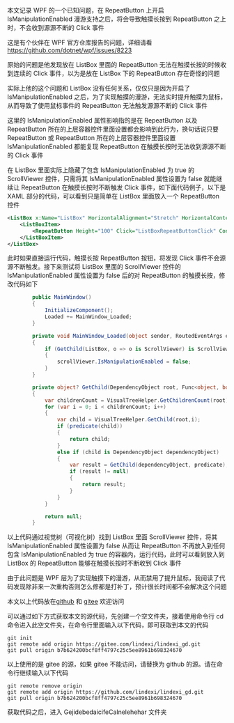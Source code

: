 本文记录 WPF 的一个已知问题，在 RepeatButton 上开启 IsManipulationEnabled 漫游支持之后，将会导致触摸长按到 RepeatButton 之上时，不会收到源源不断的 Click 事件

<!--more-->


<!-- CreateTime:2024/2/5 9:22:14 -->

<!-- 发布 -->
<!-- 博客 -->

这是有个伙伴在 WPF 官方仓库报告的问题，详细请看 <https://github.com/dotnet/wpf/issues/8223>

原始的问题是他发现放在 ListBox 里面的 RepeatButton 无法在触摸长按的时候收到连续的 Click 事件，以为是放在 ListBox 下的 RepeatButton 存在奇怪的问题

实际上他的这个问题和 ListBox 没有任何关系，仅仅只是因为开启了 IsManipulationEnabled 之后，为了实现触摸的漫游，无法实时提升触摸为鼠标，从而导致了使用鼠标事件的 RepeatButton 无法触发源源不断的 Click 事件

这里的 IsManipulationEnabled 属性影响指的是在 RepeatButton 以及 RepeatButton 所在的上层容器控件里面设置都会影响到此行为，换句话说只要 RepeatButton 或 RepeatButton 所在的上层容器控件里面设置 IsManipulationEnabled 都能复现 RepeatButton 在触摸长按时无法收到源源不断的 Click 事件

在 ListBox 里面实际上隐藏了包含 IsManipulationEnabled 为 true 的 ScrollViewer 控件，只需将其 IsManipulationEnabled 属性设置为 false 就能继续让 RepeatButton 在触摸长按时不断触发 Click 事件，如下面代码例子，以下是 XAML 部分的代码，可以看到只是简单在 ListBox 里面放入一个 RepeatButton 控件

```xml
<ListBox x:Name="ListBox" HorizontalAlignment="Stretch" HorizontalContentAlignment="Stretch">
    <ListBoxItem>
        <RepeatButton Height="100" Click="ListBoxRepeatButtonClick" Content="Long touch 'repeat' not working on this RepeatButton"/>
    </ListBoxItem>
</ListBox>
```

此时如果直接运行代码，触摸长按 RepeatButton 按钮，将发现 Click 事件不会源源不断触发。接下来测试将 ListBox 里面的 ScrollViewer 控件的 IsManipulationEnabled 属性设置为 false 后的对 RepeatButton 的触摸长按，修改代码如下

```csharp
        public MainWindow()
        {
            InitializeComponent();
            Loaded += MainWindow_Loaded;
        }

        private void MainWindow_Loaded(object sender, RoutedEventArgs e)
        {
            if (GetChild(ListBox, o => o is ScrollViewer) is ScrollViewer scrollViewer)
            {
                scrollViewer.IsManipulationEnabled = false;
            }
        }

        private object? GetChild(DependencyObject root, Func<object, bool> predicate)
        {
            var childrenCount = VisualTreeHelper.GetChildrenCount(root);
            for (var i = 0; i < childrenCount; i++)
            {
                var child = VisualTreeHelper.GetChild(root,i);
                if (predicate(child))
                {
                    return child;
                }
                else if (child is DependencyObject dependencyObject)
                {
                    var result = GetChild(dependencyObject, predicate);
                    if (result != null)
                    {
                        return result;
                    }
                }
            }

            return null;
        }
```

以上代码通过视觉树（可视化树）找到 ListBox 里面 ScrollViewer 控件，将其 IsManipulationEnabled 属性设置为 false 从而让 RepeatButton 不再放入到任何包含 IsManipulationEnabled 为 true 的容器内，运行代码，此时可以看到放入到 ListBox 的 RepeatButton 能够在触摸长按时不断收到 Click 事件

由于此问题是 WPF 层为了实现触摸下的漫游，从而禁用了提升鼠标，我阅读了代码发现除非来一次重构否则怎么修都是打补丁，预计很长时间都不会解决这个问题

本文以上代码放在[github](https://github.com/lindexi/lindexi_gd/tree/b7b624200bcf8ff4797c25c5ee8961b698324670/GejidebedaicifeCalnelehehar) 和 [gitee](https://gitee.com/lindexi/lindexi_gd/tree/b7b624200bcf8ff4797c25c5ee8961b698324670/GejidebedaicifeCalnelehehar) 欢迎访问

可以通过如下方式获取本文的源代码，先创建一个空文件夹，接着使用命令行 cd 命令进入此空文件夹，在命令行里面输入以下代码，即可获取到本文的代码

```
git init
git remote add origin https://gitee.com/lindexi/lindexi_gd.git
git pull origin b7b624200bcf8ff4797c25c5ee8961b698324670
```

以上使用的是 gitee 的源，如果 gitee 不能访问，请替换为 github 的源。请在命令行继续输入以下代码

```
git remote remove origin
git remote add origin https://github.com/lindexi/lindexi_gd.git
git pull origin b7b624200bcf8ff4797c25c5ee8961b698324670
```

获取代码之后，进入 GejidebedaicifeCalnelehehar 文件夹
